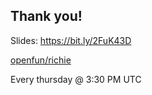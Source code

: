 ## Thank you!

<i class="fas fa-desktop"></i> Slides: https://bit.ly/2FuK43D

<i class="fab fa-github"></i> [openfun/richie](https://github.com/openfun/richie)

<i class="fas fa-video"></i> Every thursday @ 3:30 PM UTC
